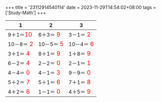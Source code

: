 +++ 
title = '23112914540114' 
date = 2023-11-29T14:54:02+08:00 
tags = ['Study-Math'] 
+++ 

1 | 2 | 3 
-- | -- | -- 
9＋1＝<font color=red size=4>10</font> | 6＋3＝<font color=red size=4> 9</font> | 3－1＝<font color=red size=4> 2</font> 
10－8＝<font color=red size=4> 2</font> | 10－5＝<font color=red size=4> 5</font> | 10－4＝<font color=red size=4> 6</font> 
3＋1＝<font color=red size=4> 4</font> | 8＋1＝<font color=red size=4> 9</font> | 1＋8＝<font color=red size=4> 9</font> 
6－2＝<font color=red size=4> 4</font> | 2－2＝<font color=red size=4> 0</font> | 2－1＝<font color=red size=4> 1</font> 
4－4＝<font color=red size=4> 0</font> | 4－1＝<font color=red size=4> 3</font> | 9－9＝<font color=red size=4> 0</font> 
5＋2＝<font color=red size=4> 7</font> | 5＋1＝<font color=red size=4> 6</font> | 7＋1＝<font color=red size=4> 8</font> 
4＋2＝<font color=red size=4> 6</font> | 1－1＝<font color=red size=4> 0</font> | 4＋5＝<font color=red size=4> 9</font> 

